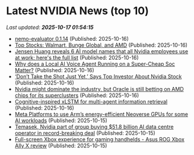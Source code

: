 # Latest NVIDIA News (top 10)
_Last updated: **2025-10-17 01:54:15**_

- [nemo-evaluator 0.1.14](https://pypi.org/project/nemo-evaluator/0.1.14/) (Published: 2025-10-16)
- [Top Stocks: Walmart, Bunge Global, and AMD](https://www.thestreet.com/markets/top-stocks-walmart-bunge-global-and-amd) (Published: 2025-10-16)
- [Jensen Huang reveals 6 AI model names that all Nvidia employees use at work; here's the full list](https://www.livemint.com/companies/people/jensen-huang-reveals-6-ai-model-openai-cursor-replit-lovable-harvey-openevidence-all-nvidia-employees-use-work-full-list-11760575968859.html) (Published: 2025-10-16)
- [Why does a Local AI Voice Agent Running on a Super-Cheap Soc Matter?](https://petewarden.com/2025/10/16/why-does-a-local-ai-voice-agent-running-on-a-super-cheap-soc-matter/) (Published: 2025-10-16)
- [‘Don’t Take the Shot Just Yet,’ Says Top Investor About Nvidia Stock](https://biztoc.com/x/7c400e87170df696) (Published: 2025-10-16)
- [Nvidia might dominate the industry, but Oracle is still betting on AMD chips for its superclusters](https://www.techradar.com/pro/nvidia-might-dominate-the-industry-but-oracle-is-still-betting-on-amd-chips-for-its-superclusters) (Published: 2025-10-16)
- [Cognitive-inspired xLSTM for multi-agent information retrieval](https://www.nature.com/articles/s41598-025-19628-w) (Published: 2025-10-16)
- [Meta Platforms to use Arm’s energy-efficient Neoverse GPUs for some AI workloads](https://siliconangle.com/2025/10/15/meta-platforms-use-arms-energy-efficient-neoverse-gpus-ai-workloads/) (Published: 2025-10-15)
- [Temasek, Nvidia part of group buying $51.8 billion AI data centre operator in record-breaking deal](https://www.straitstimes.com/business/companies-markets/temasek-nvidia-part-of-group-buying-51-8-billion-ai-data-centre-operator-in-record-breaking-deal) (Published: 2025-10-15)
- [Full-screen Xbox experience for gaming handhelds - Asus ROG Xbox Ally X review](https://www.notebookcheck.net/Full-screen-Xbox-experience-for-gaming-handhelds-Asus-ROG-Xbox-Ally-X-review.1139045.0.html) (Published: 2025-10-15)
